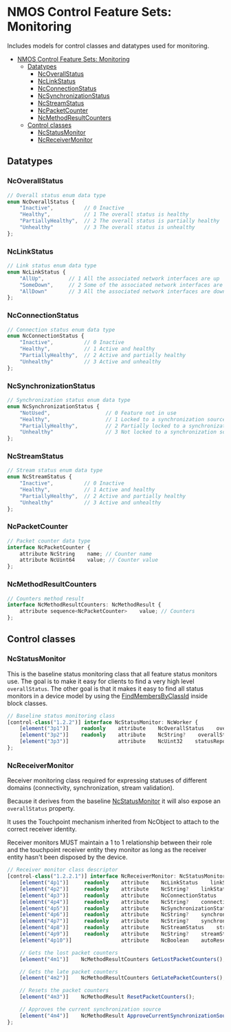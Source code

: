 # NMOS Control Feature Sets: Monitoring

Includes models for control classes and datatypes used for monitoring.

- [NMOS Control Feature Sets: Monitoring](#nmos-control-feature-sets-monitoring)
  - [Datatypes](#datatypes)
    - [NcOverallStatus](#ncoverallstatus)
    - [NcLinkStatus](#nclinkstatus)
    - [NcConnectionStatus](#ncconnectionstatus)
    - [NcSynchronizationStatus](#ncsynchronizationstatus)
    - [NcStreamStatus](#ncstreamstatus)
    - [NcPacketCounter](#ncpacketcounter)
    - [NcMethodResultCounters](#ncmethodresultcounters)
  - [Control classes](#control-classes)
    - [NcStatusMonitor](#ncstatusmonitor)
    - [NcReceiverMonitor](#ncreceivermonitor)

## Datatypes

### NcOverallStatus

```typescript
// Overall status enum data type
enum NcOverallStatus {
    "Inactive",          // 0 Inactive
    "Healthy",           // 1 The overall status is healthy
    "PartiallyHealthy",  // 2 The overall status is partially healthy
    "Unhealthy"          // 3 The overall status is unhealthy
};
```

### NcLinkStatus

```typescript
// Link status enum data type
enum NcLinkStatus {
    "AllUp",        // 1 All the associated network interfaces are up
    "SomeDown",     // 2 Some of the associated network interfaces are down
    "AllDown"       // 3 All the associated network interfaces are down
};
```

### NcConnectionStatus

```typescript
// Connection status enum data type
enum NcConnectionStatus {
    "Inactive",          // 0 Inactive
    "Healthy",           // 1 Active and healthy
    "PartiallyHealthy",  // 2 Active and partially healthy
    "Unhealthy"          // 3 Active and unhealthy
};
```

### NcSynchronizationStatus

```typescript
// Synchronization status enum data type
enum NcSynchronizationStatus {
    "NotUsed",                  // 0 Feature not in use
    "Healthy",                  // 1 Locked to a synchronization source
    "PartiallyHealthy",         // 2 Partially locked to a synchronization source
    "Unhealthy"                 // 3 Not locked to a synchronization source
};
```

### NcStreamStatus

```typescript
// Stream status enum data type
enum NcStreamStatus {
    "Inactive",          // 0 Inactive
    "Healthy",           // 1 Active and healthy
    "PartiallyHealthy",  // 2 Active and partially healthy
    "Unhealthy"          // 3 Active and unhealthy
};
```

### NcPacketCounter

```typescript
// Packet counter data type
interface NcPacketCounter {
    attribute NcString    name; // Counter name
    attribute NcUint64    value; // Counter value
};
```

### NcMethodResultCounters

```typescript
// Counters method result
interface NcMethodResultCounters: NcMethodResult {
    attribute sequence<NcPacketCounter>    value; // Counters
};
```

## Control classes

### NcStatusMonitor

This is the baseline status monitoring class that all feature status monitors use.
The goal is to make it easy for clients to find a very high level `overallStatus`.
The other goal is that it makes it easy to find all status monitors in a device model by using the [FindMembersByClassId](https://specs.amwa.tv/ms-05-02/latest/docs/Blocks.html#search-methods) inside block classes.

```typescript
// Baseline status monitoring class
[control-class("1.2.2")] interface NcStatusMonitor: NcWorker {
    [element("3p1")]    readonly    attribute    NcOverallStatus    overallStatus;      // Overall status property
    [element("3p2")]    readonly    attribute    NcString?    overallStatusMessage;     // Overall status message property
    [element("3p3")]                attribute    NcUint32    statusReportingDelay;      // Status reporting delay property (in seconds, default is 3s and 0 means no delay)
};
```

### NcReceiverMonitor

Receiver monitoring class required for expressing statuses of different domains (connectivity, synchronization, stream validation).

Because it derives from the baseline [NcStatusMonitor](#ncstatusmonitor) it will also expose an `overallStatus` property.

It uses the Touchpoint mechanism inherited from NcObject to attach to the correct receiver identity.

Receiver monitors MUST maintain a 1 to 1 relationship between their role and the touchpoint receiver entity they monitor as long as the receiver entity hasn't been disposed by the device.

```typescript
// Receiver monitor class descriptor
[control-class("1.2.2.1")] interface NcReceiverMonitor: NcStatusMonitor {
    [element("4p1")]     readonly    attribute    NcLinkStatus    linkStatus;    // Link status property
    [element("4p2")]     readonly    attribute    NcString?    linkStatusMessage;    // Link status message property
    [element("4p3")]     readonly    attribute    NcConnectionStatus    connectionStatus;    // Connection status property
    [element("4p4")]     readonly    attribute    NcString?    connectionStatusMessage;    // Connection status message property
    [element("4p5")]     readonly    attribute    NcSynchronizationStatus    synchronizationStatus;    // Synchronization status property
    [element("4p6")]     readonly    attribute    NcString?    synchronizationStatusMessage;    // Synchronization status message property
    [element("4p7")]     readonly    attribute    NcString?    synchronizationSourceId;    // Synchronization source id property
    [element("4p8")]     readonly    attribute    NcStreamStatus    streamStatus;    // Stream status property
    [element("4p9")]     readonly    attribute    NcString?    streamStatusMessage;    // Stream status message property
    [element("4p10")]                attribute    NcBoolean    autoResetPacketCounters;    // Automatic reset packet counters property (default: true)

    // Gets the lost packet counters
    [element("4m1")]    NcMethodResultCounters GetLostPacketCounters();

    // Gets the late packet counters
    [element("4m2")]    NcMethodResultCounters GetLatePacketCounters();

    // Resets the packet counters
    [element("4m3")]    NcMethodResult ResetPacketCounters();

    // Approves the current synchronization source
    [element("4m4")]    NcMethodResult ApproveCurrentSynchronizationSource();
};
```
